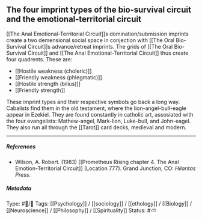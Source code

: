 ## The four imprint types of the bio-survival circuit and the emotional-territorial circuit  # 

[[The Anal Emotional-Territorial Circuit]]s domination/submission imprints create a two demensional social space in conjection with [[The Oral Bio-Survival Circuit]]s advance/retreat imprints. The grids of [[The Oral Bio-Survival Circuit]] and [[The Anal Emotional-Territorial Circuit]] thus create four quadrents. These are: 

- [[Hostile weakness (choleric)]]
- [[Friendly weakness (phlegmatic)]]
- [[Hostile strength (bilius)]]
- [[Friendly strength]]

These imprint types and their respective symbols go back a long way. Cabalists find them in the old testament, where the lion-angel-bull-eagle appear in Ezekiel. They are found constantly in catholic art, assosiated with the four evangelists: Mathew-angel, Mark-lion, Luke-bull, and John-eagel. They also run all through the [[Tarot]] card decks, medieval and modern. 

___

##### References

- Wilson, A. Robert. (1983) [[Prometheus Rising chapter 4. The Anal Emotion-Territorial Circuit]] (Location 777). Grand Junction, CO: _Hilaritas Press_.

##### Metadata

Type: #🔵/🔵 
Tags: [[Psychology]] / [[sociology]] / [[ethology]] / [[Biology]] / [[Neuroscience]] / [[Philosophy]] / [[Spirituality]] 
Status: #⛅️ 